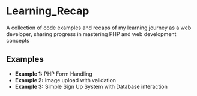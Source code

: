 # Learning_Recap

A collection of code examples and recaps of my learning journey as a web developer, sharing progress in mastering PHP and web development concepts

## Examples 

- **Example 1:** PHP Form Handling
- **Example 2:** Image upload with validation
- **Example 3:** Simple Sign Up System with Database interaction
